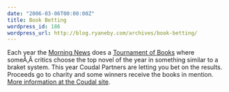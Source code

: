 ```yaml
---
date: "2006-03-06T00:00:00Z"
title: Book Betting
wordpress_id: 186
wordpress_url: http://blog.ryaneby.com/archives/book-betting/
---
```

Each year the <a href="http://www.themorningnews.org/">Morning News</a> does a <a href="http://www.themorningnews.org/tob/">Tournament of Books</a> where someÃ‚Â critics choose the top novel of the year in something similar to a braket system. This year Coudal Partners are letting you bet on the results. Proceeds go to charity and some winners receive the books in mention. <a href="http://www.coudal.com/tobmorningline.php">More information at the Coudal site</a>.
